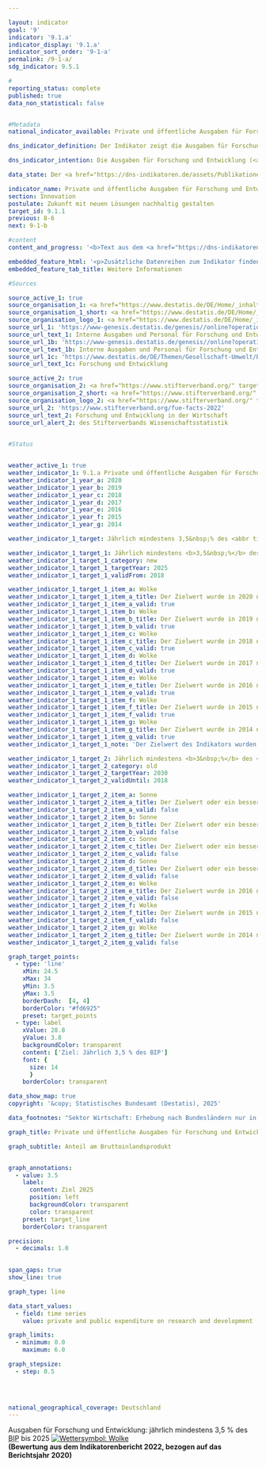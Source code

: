 ```yaml
---

layout: indicator        
goal: '9'        
indicator: '9.1.a'        
indicator_display: '9.1.a'        
indicator_sort_order: '9-1-a'        
permalink: /9-1-a/        
sdg_indicator: 9.5.1        

#
reporting_status: complete        
published: true        
data_non_statistical: false        


#Metadata        
national_indicator_available: Private und öffentliche Ausgaben für Forschung und Entwicklung        

dns_indicator_definition: Der Indikator zeigt die Ausgaben für Forschung und Entwicklung (<abbr title="Forschung und Entwicklung" tabindex="0">FuE</abbr>) von Wirtschaft, Staat und Hochschulen in Relation zum Bruttoinlandsprodukt (<abbr title="Bruttoinlandsprodukt" tabindex="0">BIP</abbr>).        

dns_indicator_intention: Die Ausgaben für Forschung und Entwicklung (<abbr title="Forschung und Entwicklung" tabindex="0">FuE</abbr>) sind eine wichtige, wenn auch nicht die alleinige Bestimmungsgröße für das Innovationstempo einer Volkswirtschaft. Je höher die Ausgaben sind, desto größer ist die Wahrscheinlichkeit für eine dynamischere Entwicklung der Produktivität, ein stärkeres Wirtschaftswachstum und eine verbesserte Wettbewerbsfähigkeit. Die Bundesregierung wird alle Möglichkeiten ausschöpfen, um das politische Ziel zu erreichen, die privaten und öffentlichen Ausgaben für Forschung und Entwicklung&nbsp;–&nbsp;eine wichtige Bestimmungsgröße für das Innovationstempo einer Volkswirtschaft&nbsp;–&nbsp;bis 2025&nbsp;auf mindestens 3,5&nbsp;% des Bruttoinlandsprodukts (<abbr title="Bruttoinlandsprodukt" tabindex="0">BIP</abbr>) jährlich zu erhöhen.        

data_state: Der <a href="https://dns-indikatoren.de/assets/Publikationen/Indikatorenberichte/2022.pdf">Indikatorenbericht 2022</a> hat den Datenstand 31.10.2022. Die Daten auf dieser Plattform wurden zuletzt im September 2024 aktualisiert.        

indicator_name: Private und öffentliche Ausgaben für Forschung und Entwicklung        
section: Innovation        
postulate: Zukunft mit neuen Lösungen nachhaltig gestalten        
target_id: 9.1.1        
previous: 8-6        
next: 9-1-b        

#content         
content_and_progress: '<b>Text aus dem <a href="https://dns-indikatoren.de/assets/Publikationen/Indikatorenberichte/2022.pdf">Indikatorenbericht 2022&nbsp;</a></b><br><br>Forschung und Entwicklung (<abbr title="Forschung und Entwicklung" tabindex="0">FuE</abbr>) sind wissenschaftliche Tätigkeiten und werden definiert als schöpferische und systematische Arbeiten zur Erweiterung des Wissensstandes&nbsp;–&nbsp;einschließlich des Wissens über die Menschheit, die Kultur und die Gesellschaft&nbsp;–&nbsp;und zur Entwicklung neuer Anwendungen auf Basis des vorhandenen Wissens. Um <abbr title="Forschung und Entwicklung" tabindex="0">FuE</abbr> gegenüber verwandten Tätigkeiten abzugrenzen, wird als Hauptkriterium geprüft, ob ein nennenswertes Element von Neuheit oder Weiterentwicklung vorhanden ist.<br><br>Der Anteil der <abbr title="Forschung und Entwicklung" tabindex="0">FuE</abbr>-Ausgaben am Bruttoinlandsprodukt (<abbr title="Bruttoinlandsprodukt" tabindex="0">BIP</abbr>) wird jährlich vom Statistischen Bundesamt ermittelt. Die gesamten Ausgaben für <abbr title="Forschung und Entwicklung" tabindex="0">FuE</abbr> setzen sich aus den Ausgaben der Sektoren Staat (einschließlich privater Forschungseinrichtungen ohne Erwerbszweck), Hochschulen und Wirtschaft zusammen. Die Erhebungen und Berechnungen folgen den methodischen Empfehlungen des Frascati-Handbuchs der Organisation für wirtschaftliche Zusammenarbeit und Entwicklung (<abbr title="Organisation for Economic Co-operation and Development (Organisation für wirtschaftliche Zusammenarbeit und Entwicklung)" tabindex="0">OECD</abbr>) zu Statistiken über <abbr title="Forschung und Entwicklung" tabindex="0">FuE</abbr>, wodurch die internationale Vergleichbarkeit sichergestellt ist.<br><br>Im Jahr 2020&nbsp;lagen die gesamten <abbr title="Forschung und Entwicklung" tabindex="0">FuE</abbr>-Ausgaben in Deutschland bei 106,6&nbsp;Milliarden Euro. Dies entsprach einem Anteil von 3,1&nbsp;% am <abbr title="Bruttoinlandsprodukt" tabindex="0">BIP</abbr>. Damit lag der Wert 0,4&nbsp;Prozentpunkte unterhalb des gesetzten Zielwertes von jährlich mindestens 3,5&nbsp;% des <abbr title="Bruttoinlandsprodukt" tabindex="0">BIP</abbr> bis 2025. Bei Fortsetzung der bisherigen Entwicklung wird das anvisierte Ziel verfehlt.<br><br>Seit dem Jahr 2000&nbsp;ist der Anteil der <abbr title="Forschung und Entwicklung" tabindex="0">FuE</abbr>-Ausgaben am <abbr title="Bruttoinlandsprodukt" tabindex="0">BIP</abbr> in Deutschland um 0,7&nbsp;Prozentpunkte gestiegen. Insgesamt verdoppelten sich die <abbr title="Forschung und Entwicklung" tabindex="0">FuE</abbr>-Ausgaben seit 2000. Gegenüber dem Vorjahr 2019&nbsp;sanken jedoch die <abbr title="Forschung und Entwicklung" tabindex="0">FuE</abbr>-Ausgaben im ersten Corona-Jahr um 3,4&nbsp;Milliarden Euro. Dieser Rückgang beschränkt sich allerdings vollständig auf den Wirtschaftssektor, während in den anderen beiden Sektoren Anstiege zu verzeichnen waren.<br><br>Im Jahr 2020&nbsp;entfiel der weitaus größte Teil der <abbr title="Forschung und Entwicklung" tabindex="0">FuE</abbr>-Ausgaben in Deutschland mit 66,6&nbsp;% auf die Wirtschaft, mit 18,7&nbsp;% auf die Hochschulen und mit 14,6&nbsp;% auf staatliche und private Forschungseinrichtungen ohne Erwerbszweck. Das Personal in <abbr title="Forschung und Entwicklung" tabindex="0">FuE</abbr> umfasste dabei geschätzt 733&nbsp;831&nbsp;Personen (in Vollzeitäquivalenten), wobei jeweils nur der im Bereich <abbr title="Forschung und Entwicklung" tabindex="0">FuE</abbr> geleistete Anteil der Arbeitszeit berücksichtigt wurde. Das Personal ist zu 63,7&nbsp;% der Wirtschaft, zu 20,7&nbsp;% den Hochschulen und zu 15,6&nbsp;% den staatlichen und privaten Forschungseinrichtungen ohne Erwerbszweck zuzurechnen.<br><br>Im internationalen Vergleich der <abbr title="Organisation for Economic Co-operation and Development (Organisation für wirtschaftliche Zusammenarbeit und Entwicklung)" tabindex="0">OECD</abbr>-Mitgliedstaaten lag Deutschland 2020&nbsp;mit 3,1&nbsp;% knapp vor Dänemark mit 3,0&nbsp;% und Finnland mit 2,9&nbsp;% sowie über dem Durchschnitt der <abbr title="Europäische Union mit 27&nbsp;Mitgliedsstaaten (ohne das Vereinigte Königreich)" tabindex="0">EU-27</abbr>-Region von 2,2&nbsp;% und dem <abbr title="Organisation for Economic Co-operation and Development (Organisation für wirtschaftliche Zusammenarbeit und Entwicklung)" tabindex="0">OECD</abbr>-Durchschnitt von 2,7&nbsp;% des <abbr title="Bruttoinlandsprodukt" tabindex="0">BIP</abbr>. Acht Staaten, wie zum Beispiel Schweden (3,5&nbsp;%) oder Japan (3,3&nbsp;%), lagen hingegen vor Deutschland. Im nationalen Vergleich lag Baden-Württemberg mit zuletzt 5,7&nbsp;% (Jahr 2020) weit vor den übrigen Bundesländern; gefolgt von Bremen mit 3,7&nbsp;% und Bayern mit 3,4&nbsp;% des <abbr title="Bruttoinlandsprodukt" tabindex="0">BIP</abbr>.'        

embedded_feature_html: '<p>Zusätzliche Datenreihen zum Indikator finden Sie <a href="https://dns-indikatoren.de/public/AddInfos/de/9_1_a.pdf" target="_blank" >hier</a>.</p><br><small>Hinweis: PDF-Dokumente können Sie sich (je nach Browsereinstellung) direkt in Ihrem Browser anzeigen lassen oder Sie laden das PDF-Dokument herunter und öffnen es mit einem PDF-Reader Ihrer Wahl. Eine Anleitung wie Sie für ausgewählte Browser die entsprechende Einstellung ändern können, finden Sie <a href="https://dns-indikatoren.de/public/HowToPdfDownload.pdf/">hier</a>.</small>'
embedded_feature_tab_title: Weitere Informationen        

#Sources        

source_active_1: true
source_organisation_1: <a href="https://www.destatis.de/DE/Home/_inhalt.html" target="_blank">Statistisches Bundesamt</a>
source_organisation_1_short: <a href="https://www.destatis.de/DE/Home/_inhalt.html" target="_blank">Statistisches Bundesamt</a>
source_organisation_logo_1: <a href="https://www.destatis.de/DE/Home/_inhalt.html" target="_blank"><img src="https://dns-indikatoren.de/public/OrgImgDe/destatis.png" alt="Statistisches Bundesamt" title=" Klicken Sie hier um zur Homepage der Organisation Statistisches Bundesamt zu gelangen." style="height:60px; width:148px; border:transparent"/></a>
source_url_1: 'https://www-genesis.destatis.de/genesis//online?operation=table&code=21821-0001&bypass=true&levelindex=1&levelid=1622107294362&language=de'
source_url_text_1: Interne Ausgaben und Personal für Forschung und Entwicklung (Bund)&nbsp;–&nbsp;GENESIS online 21821-0001
source_url_1b: 'https://www-genesis.destatis.de/genesis//online?operation=table&code=21821-0002&bypass=true&levelindex=0&levelid=1660726117256&language=de'
source_url_text_1b: Interne Ausgaben und Personal für Forschung und Entwicklung (Länder)&nbsp;–&nbsp;GENESIS online 21821-0002
source_url_1c: 'https://www.destatis.de/DE/Themen/Gesellschaft-Umwelt/Bildung-Forschung-Kultur/Forschung-Entwicklung/_inhalt.html'
source_url_text_1c: Forschung und Entwicklung

source_active_2: true
source_organisation_2: <a href="https://www.stifterverband.org/" target="_blank" onclick="return confirm_alert('des Stifterverbands Wissenschaftsstatistik', 'De')">Stifterverband Wissenschaftsstatistik</a>
source_organisation_2_short: <a href="https://www.stifterverband.org/" target="_blank" onclick="return confirm_alert('des Stifterverbands Wissenschaftsstatistik', 'De')">Stifterverband Wissenschaftsstatistik</a>
source_organisation_logo_2: <a href="https://www.stifterverband.org/" target="_blank" onclick="return confirm_alert('des Stifterverbands Wissenschaftsstatistik', 'De')"><img src="https://dns-indikatoren.de/public/OrgImgDe/svws.png" alt="Stifterverband Wissenschaftsstatistik" title=" Klicken Sie hier um zur Homepage der Organisation Stifterverband Wissenschaftsstatistik zu gelangen." style="height:60px; width:148px; border:transparent"/></a>
source_url_2: 'https://www.stifterverband.org/fue-facts-2022'
source_url_text_2: Forschung und Entwicklung in der Wirtschaft
source_url_alert_2: des Stifterverbands Wissenschaftsstatistik
        

#Status        


weather_active_1: true
weather_indicator_1: 9.1.a Private und öffentliche Ausgaben für Forschung und Entwicklung
weather_indicator_1_year_a: 2020
weather_indicator_1_year_b: 2019
weather_indicator_1_year_c: 2018
weather_indicator_1_year_d: 2017
weather_indicator_1_year_e: 2016
weather_indicator_1_year_f: 2015
weather_indicator_1_year_g: 2014

weather_indicator_1_target: Jährlich mindestens 3,5&nbsp;% des <abbr title="Bruttoinlandsprodukt" tabindex="0">BIP</abbr> bis 2025

weather_indicator_1_target_1: Jährlich mindestens <b>3,5&nbsp;%</b> des <abbr title="Bruttoinlandsprodukt" tabindex="0">BIP</abbr> bis <b>2025</b>
weather_indicator_1_target_1_category: new
weather_indicator_1_target_1_targetYear: 2025
weather_indicator_1_target_1_validFrom: 2018

weather_indicator_1_target_1_item_a: Wolke
weather_indicator_1_target_1_item_a_title: Der Zielwert wurde in 2020 nicht erreicht, aber die durchschnittliche Entwicklung wies in die gewünschte Richtung.
weather_indicator_1_target_1_item_a_valid: true
weather_indicator_1_target_1_item_b: Wolke
weather_indicator_1_target_1_item_b_title: Der Zielwert wurde in 2019 nicht erreicht, aber die durchschnittliche Entwicklung wies in die gewünschte Richtung.
weather_indicator_1_target_1_item_b_valid: true
weather_indicator_1_target_1_item_c: Wolke
weather_indicator_1_target_1_item_c_title: Der Zielwert wurde in 2018 nicht erreicht, aber die durchschnittliche Entwicklung wies in die gewünschte Richtung.
weather_indicator_1_target_1_item_c_valid: true
weather_indicator_1_target_1_item_d: Wolke
weather_indicator_1_target_1_item_d_title: Der Zielwert wurde in 2017 nicht erreicht, aber die durchschnittliche Entwicklung wies in die gewünschte Richtung.
weather_indicator_1_target_1_item_d_valid: true
weather_indicator_1_target_1_item_e: Wolke
weather_indicator_1_target_1_item_e_title: Der Zielwert wurde in 2016 nicht erreicht, aber die durchschnittliche Entwicklung wies in die gewünschte Richtung.
weather_indicator_1_target_1_item_e_valid: true
weather_indicator_1_target_1_item_f: Wolke
weather_indicator_1_target_1_item_f_title: Der Zielwert wurde in 2015 nicht erreicht, aber die durchschnittliche Entwicklung wies in die gewünschte Richtung.
weather_indicator_1_target_1_item_f_valid: true
weather_indicator_1_target_1_item_g: Wolke
weather_indicator_1_target_1_item_g_title: Der Zielwert wurde in 2014 nicht erreicht, aber die durchschnittliche Entwicklung wies in die gewünschte Richtung.
weather_indicator_1_target_1_item_g_valid: true
weather_indicator_1_target_1_note: 'Der Zielwert des Indikators wurden im Rahmen der <a href="https://www.bundesregierung.de/resource/blob/975274/1546450/c32ed8ebe3b82eb22e3daa78b01bcf31/2018-11-07-aktualisierung-dns-2018-data.pdf?download=1">Aktualisierung der Deutschen Nachhaltigkeitsstrategie 2018</a> an die Vereinbarungen im Koalitionsvertrag angepasst. Seit Inkrafttreten dieses Beschlusses gilt für den Indikator das geänderte Ziel (3,5&nbsp;% bis 2025).'

weather_indicator_1_target_2: Jährlich mindestens <b>3&nbsp;%</b> des <abbr title="Bruttoinlandsprodukt" tabindex="0">BIP</abbr> bis <b>2030</b>
weather_indicator_1_target_2_category: old
weather_indicator_1_target_2_targetYear: 2030
weather_indicator_1_target_2_validUntil: 2018

weather_indicator_1_target_2_item_a: Sonne
weather_indicator_1_target_2_item_a_title: Der Zielwert oder ein besserer Wert wurde in 2020 erreicht und die durchschnittliche Veränderung deutete nicht in Richtung einer Verschlechterung.
weather_indicator_1_target_2_item_a_valid: false
weather_indicator_1_target_2_item_b: Sonne
weather_indicator_1_target_2_item_b_title: Der Zielwert oder ein besserer Wert wurde in 2019 erreicht und die durchschnittliche Veränderung deutete nicht in Richtung einer Verschlechterung.
weather_indicator_1_target_2_item_b_valid: false
weather_indicator_1_target_2_item_c: Sonne
weather_indicator_1_target_2_item_c_title: Der Zielwert oder ein besserer Wert wurde in 2018 erreicht und die durchschnittliche Veränderung deutete nicht in Richtung einer Verschlechterung.
weather_indicator_1_target_2_item_c_valid: false
weather_indicator_1_target_2_item_d: Sonne
weather_indicator_1_target_2_item_d_title: Der Zielwert oder ein besserer Wert wurde in 2017 erreicht und die durchschnittliche Veränderung deutete nicht in Richtung einer Verschlechterung.
weather_indicator_1_target_2_item_d_valid: false
weather_indicator_1_target_2_item_e: Wolke
weather_indicator_1_target_2_item_e_title: Der Zielwert wurde in 2016 nicht erreicht, aber die durchschnittliche Entwicklung wies in die gewünschte Richtung.
weather_indicator_1_target_2_item_e_valid: false
weather_indicator_1_target_2_item_f: Wolke
weather_indicator_1_target_2_item_f_title: Der Zielwert wurde in 2015 nicht erreicht, aber die durchschnittliche Entwicklung wies in die gewünschte Richtung.
weather_indicator_1_target_2_item_f_valid: false
weather_indicator_1_target_2_item_g: Wolke
weather_indicator_1_target_2_item_g_title: Der Zielwert wurde in 2014 nicht erreicht, aber die durchschnittliche Entwicklung wies in die gewünschte Richtung.
weather_indicator_1_target_2_item_g_valid: false        

graph_target_points:
  - type: 'line'
    xMin: 24.5
    xMax: 34
    yMin: 3.5
    yMax: 3.5
    borderDash:  [4, 4]
    borderColor: "#fd6925"
    preset: target_points
  - type: label
    xValue: 28.8
    yValue: 3.8
    backgroundColor: transparent
    content: ['Ziel: Jährlich 3,5 % des BIP']
    font: {
      size: 14
      }
    borderColor: transparent        

data_show_map: true        
copyright: '&copy; Statistisches Bundesamt (Destatis), 2025'        

data_footnotes: "Sektor Wirtschaft: Erhebung nach Bundesländern nur in ungeraden Jahren, in geraden Jahren erfolgt die Aufteilung auf die Bundesländer prozentual nach dem jeweiligen Vorjahr.<br>• Bis 2010&nbsp;einschließlich externer Ausgaben für Forschung und Entwicklung.<br>• Ab 2016&nbsp;geänderte Berechnungsmethodik.<br>•  Berechnungsstand Bruttoinlandsprodukt: Januar 2024. <br>• Datenreihe wurde  korrigiert.<br>• 2022&nbsp;vorläufige Daten."        

graph_title: Private und öffentliche Ausgaben für Forschung und Entwicklung        

graph_subtitle: Anteil am Bruttoinlandsprodukt        


graph_annotations:
  - value: 3.5
    label:
      content: Ziel 2025
      position: left
      backgroundColor: transparent
      color: transparent
    preset: target_line
    borderColor: transparent        

precision: 
  - decimals: 1.0
            

span_gaps: true        
show_line: true        

graph_type: line        

data_start_values: 
  - field: time series
    value: private and public expenditure on research and development        

graph_limits: 
  - minimum: 0.0
    maximum: 6.0        

graph_stepsize: 
  - step: 0.5
            

                        

national_geographical_coverage: Deutschland                
---
```



<div>
  <div class="my-header">
    <label class="default">Ausgaben für Forschung und Entwicklung: jährlich mindestens 3,5&nbsp;% des <abbr title="Bruttoinlandsprodukt" tabindex="0">BIP</abbr> bis 2025
      <a href="https://dns-indikatoren.de/status"><img src="https://sdg-indikatoren.de/public/Wettersymbole/Wolke.png" title="Der Zielwert wurde in 2020 nicht erreicht, aber die durchschnittliche Entwicklung wies in die gewünschte Richtung." alt="Wettersymbol: Wolke"/>
      </a>
    </label>
  </div>
</div>
<div class="my-header-note">
  <label class="default"><b>(Bewertung aus dem Indikatorenbericht 2022, bezogen auf das Berichtsjahr 2020)
  </b></label>
</div>